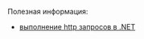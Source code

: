 
Полезная информация:
- [выполнение http запросов в .NET](https://learn.microsoft.com/ru-ru/dotnet/fundamentals/networking/http/httpclient)